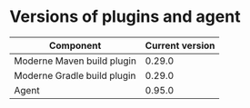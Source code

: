 # Versions of plugins and agent

| Component                   | Current version |
| --------------------------- |-----------------|
| Moderne Maven build plugin  | 0.29.0          |
| Moderne Gradle build plugin | 0.29.0          |
| Agent                       | 0.95.0          |
